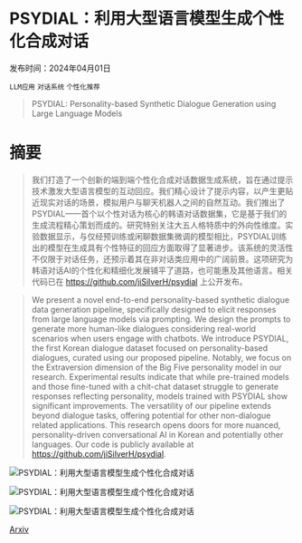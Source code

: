 # PSYDIAL：利用大型语言模型生成个性化合成对话

发布时间：2024年04月01日

`LLM应用` `对话系统` `个性化推荐`

> PSYDIAL: Personality-based Synthetic Dialogue Generation using Large Language Models

# 摘要

> 我们打造了一个创新的端到端个性化合成对话数据生成系统，旨在通过提示技术激发大型语言模型的互动回应。我们精心设计了提示内容，以产生更贴近现实对话的场景，模拟用户与聊天机器人之间的自然互动。我们推出了PSYDIAL——首个以个性对话为核心的韩语对话数据集，它是基于我们的生成流程精心策划而成的。研究特别关注大五人格特质中的外向性维度。实验数据显示，与仅经预训练或闲聊数据集微调的模型相比，PSYDIAL训练出的模型在生成具有个性特征的回应方面取得了显著进步。该系统的灵活性不仅限于对话任务，还预示着其在非对话类应用中的广阔前景。这项研究为韩语对话AI的个性化和精细化发展铺平了道路，也可能惠及其他语言。相关代码已在 https://github.com/jiSilverH/psydial 上公开发布。

> We present a novel end-to-end personality-based synthetic dialogue data generation pipeline, specifically designed to elicit responses from large language models via prompting. We design the prompts to generate more human-like dialogues considering real-world scenarios when users engage with chatbots. We introduce PSYDIAL, the first Korean dialogue dataset focused on personality-based dialogues, curated using our proposed pipeline. Notably, we focus on the Extraversion dimension of the Big Five personality model in our research. Experimental results indicate that while pre-trained models and those fine-tuned with a chit-chat dataset struggle to generate responses reflecting personality, models trained with PSYDIAL show significant improvements. The versatility of our pipeline extends beyond dialogue tasks, offering potential for other non-dialogue related applications. This research opens doors for more nuanced, personality-driven conversational AI in Korean and potentially other languages. Our code is publicly available at https://github.com/jiSilverH/psydial.

![PSYDIAL：利用大型语言模型生成个性化合成对话](../../../paper_images/2404.00930/coling_overview_final.png)

![PSYDIAL：利用大型语言模型生成个性化合成对话](../../../paper_images/2404.00930/coling_filtering_fig2.png)

![PSYDIAL：利用大型语言模型生成个性化合成对话](../../../paper_images/2404.00930/coling_app_zzin_final.png)

[Arxiv](https://arxiv.org/abs/2404.00930)
